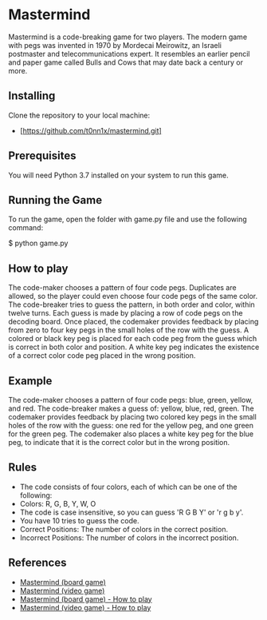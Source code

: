 # Mastermind

Mastermind is a code-breaking game for two players. The modern game with pegs was invented in 1970 by Mordecai Meirowitz, an Israeli postmaster and telecommunications expert. It resembles an earlier pencil and paper game called Bulls and Cows that may date back a century or more.

## Installing

Clone the repository to your local machine:

- [https://github.com/t0nn1x/mastermind.git]

## Prerequisites
You will need Python 3.7 installed on your system to run this game.

## Running the Game
To run the game, open the folder with game.py file and use the following command: 

$ python game.py

## How to play

The code-maker chooses a pattern of four code pegs. Duplicates are allowed, so the player could even choose four code pegs of the same color. The code-breaker tries to guess the pattern, in both order and color, within twelve turns. Each guess is made by placing a row of code pegs on the decoding board. Once placed, the codemaker provides feedback by placing from zero to four key pegs in the small holes of the row with the guess. A colored or black key peg is placed for each code peg from the guess which is correct in both color and position. A white key peg indicates the existence of a correct color code peg placed in the wrong position.

## Example

The code-maker chooses a pattern of four code pegs: blue, green, yellow, and red. The code-breaker makes a guess of: yellow, blue, red, green. The codemaker provides feedback by placing two colored key pegs in the small holes of the row with the guess: one red for the yellow peg, and one green for the green peg. The codemaker also places a white key peg for the blue peg, to indicate that it is the correct color but in the wrong position.

## Rules

- The code consists of four colors, each of which can be one of the following:
- Colors: R, G, B, Y, W, O
- The code is case insensitive, so you can guess 'R G B Y' or 'r g b y'.
- You have 10 tries to guess the code.
- Correct Positions: The number of colors in the correct position.
- Incorrect Positions: The number of colors in the incorrect position.

## References

- [Mastermind (board game)](https://en.wikipedia.org/wiki/Mastermind_(board_game))
- [Mastermind (video game)](https://en.wikipedia.org/wiki/Mastermind_(video_game))
- [Mastermind (board game) - How to play](https://www.wikihow.com/Play-Mastermind-(Board-Game))
- [Mastermind (video game) - How to play](https://www.wikihow.com/Play-Mastermind-(Video-Game))

